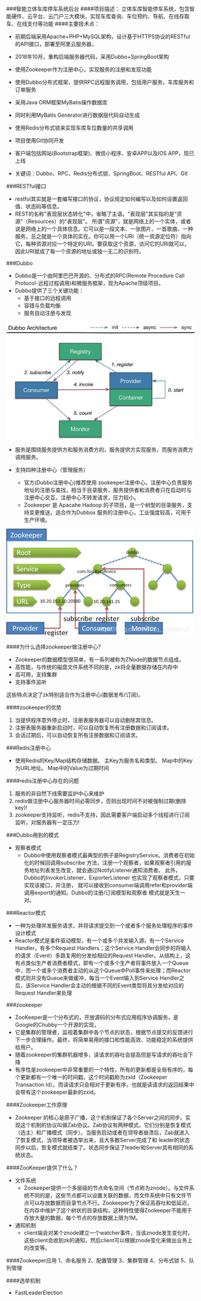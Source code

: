 ###智能立体车库停车系统后台
####项目描述：
立体车库智能停车系统，包含智能硬件、云平台、云门户三大模块，实现车库查询、车位预约、导航、在线存取车、在线支付等功能
####主要技术点：
- 前期后端采用Apache+PHP+MySQL架构，设计基于HTTPS协议的RESTful的API接口，部署至阿里云服务器，
- 2018年10月，重构后端服务器代码，采用Dubbo+SpringBoot架构
- 使用Zookeeper作为注册中心，实现服务的注册和发现功能
- 使用Dubbo分布式框架，提供RPC远程服务调用，包括用户服务，车库服务和订单服务
- 采用Java ORM框架MyBatis操作数据库
- 同时利用MyBatis Generator进行数据层代码自动生成
- 使用Redis分布式锁来实现车库车位数量的共享调用
- 项目使用Git协同开发
- 客户端包括网站(Bootstrap框架)、微信小程序、安卓APP以及IOS APP，现已上线

- 关键词：Dubbo、RPC、Redis分布式锁、SpringBoot、RESTful API、Git

###RESTful接口
- restful其实就是一套编写接口的协议，协议规定如何编写以及如何设置返回值、状态码等信息。
- REST的名称"表现层状态转化"中，省略了主语。"表现层"其实指的是"资源"（Resources）的"表现层"。
  所谓"资源"，就是网络上的一个实体，或者说是网络上的一个具体信息。它可以是一段文本、一张图片、一首歌曲、一种服务，总之就是一个具体的实在。你可以用一个URI（统一资源定位符）指向它，每种资源对应一个特定的URI。要获取这个资源，访问它的URI就可以，因此URI就成了每一个资源的地址或独一无二的识别符。

###Dubbo
- Dubbo是一个由阿里巴巴开源的、分布式的RPC(Remote Procedure Call Protocol-远程过程调用)和微服务框架，现为Apache顶级项目。
- Dubbo提供了三个关键功能：
    - 基于接口的远程调用
    - 容错与负载均衡
    - 服务自动注册与发现
    
![](Dubbo流程.jpg)

- 服务是围绕服务提供方和服务消费方的，服务提供方实现服务，而服务消费方调用服务。       

- 支持四种注册中心（管理服务）
    - 官方(Dubbo注册中心)推荐使用 zookeeper注册中心。注册中心负责服务地址的注册与查找，相当于目录服务，服务提供者和消费者只在启动时与注册中心交互，注册中心不转发请求，压力较小。     
    - Zookeeper 是 Apacahe Hadoop 的子项目，是一个树型的目录服务，支持变更推送，适合作为Dubbox 服务的注册中心，工业强度较高，可用于生产环境。

![](zookeeper+dubbo.jpg)

####为什么选择zookeeper做注册中心?
- Zookeeper的数据模型很简单，有一系列被称为ZNode的数据节点组成，
- 高性能，与传统的磁盘文件系统不同的是，zk将全量数据存储在内存中
- 高可用，支持集群
- 支持事件监听

这些特点决定了zk特别适合作为注册中心(数据发布/订阅)。

####zookeeper的优势
1. 当提供程序意外停止时，注册表服务器可以自动删除其信息。
2. 注册表服务器重新启动时，可以自动恢复所有注册数据和订阅请求。
3. 会话过期后，可以自动恢复所有注册数据和订阅请求。

###Redis注册中心
- 使用Redis的Key/Map结构存储数据。
       主Key为服务名和类型。
       Map中的Key为URL地址。
       Map中的Value为过期时间
       
####redis注册中心存在的问题
1. 服务的非自然下线需要监护中心来维护
2. redis做注册中心服务器时间必需同步，否则出现时间不对被强制过期(删除key)!
3. zookeeper支持监听，redis不支持，因此需要客户端启动多个线程进行订阅监听，对服务器有一定压力!

###Dubbo用到的模式

- 观察者模式
    - Dubbo中使用观察者模式最典型的例子是RegistryService。消费者在初始化的时候回调用subscribe
    方法，注册一个观察者，如果观察者引用的服务地址列表发生改变，就会通过NotifyListener通知消费者。
    此外，Dubbo的InvokerListener、ExporterListener 也实现了观察者模式，只要实现该接口，并注册，
    就可以接收到consumer端调用refer和provider端调用export的通知。Dubbo的注册/订阅模型和观察者
    模式就是天生一对。
    
###Reactor模式
- 一种为处理并发服务请求，并将请求提交到一个或者多个服务处理程序的事件设计模式
- Reactor模式是事件驱动模型，有一个或多个并发输入源，有一个Service Handler，有多个Request Handlers；这个Service Handler会同步的将输入的请求（Event）多路复用的分发给相应的Request Handler。从结构上，这有点类似生产者消费者模式，即有一个或多个生产者将事件放入一个Queue中，而一个或多个消费者主动的从这个Queue中Poll事件来处理；而Reactor模式则并没有Queue来做缓冲，每当一个Event输入到Service Handler之后，该Service Handler会主动的根据不同的Event类型将其分发给对应的Request Handler来处理

###zookeeper
- ZooKeeper是一个分布式的，开放源码的分布式应用程序协调服务，是Google的Chubby一个开源的实现，
- 它是集群的管理者，监视着集群中各个节点的状态，根据节点提交的反馈进行下一步合理操作。最终，将简单易用的接口和性能高效、功能稳定的系统提供给用户。
- 随着zookeeper的集群机器增多，读请求的吞吐会提高但是写请求的吞吐会下降
- 有序性是zookeeper中非常重要的一个特性，所有的更新都是全局有序的，每个更新都有一个唯一的时间戳，这个时间戳称为zxid（Zookeeper Transaction Id）。而读请求只会相对于更新有序，也就是读请求的返回结果中会带有这个zookeeper最新的zxid。

####Zookeeper工作原理
- Zookeeper 的核心是原子广播，这个机制保证了各个Server之间的同步。实现这个机制的协议叫做Zab协议。Zab协议有两种模式，它们分别是恢复模式（选主）和广播模式（同步）。当服务启动或者在领导者崩溃后，Zab就进入了恢复模式，当领导者被选举出来，且大多数Server完成了和 leader的状态同步以后，恢复模式就结束了。状态同步保证了leader和Server具有相同的系统状态。

####ZooKeeper提供了什么？
- 文件系统
    - Zookeeper提供一个多层级的节点命名空间（节点称为znode）。与文件系统不同的是，这些节点都可以设置关联的数据，而文件系统中只有文件节点可以存放数据而目录节点不行。Zookeeper为了保证高吞吐和低延迟，在内存中维护了这个树状的目录结构，这种特性使得Zookeeper不能用于存放大量的数据，每个节点的存放数据上限为1M。
- 通知机制
    - client端会对某个znode建立一个watcher事件，当该znode发生变化时，这些client会收到zk的通知，然后client可以根据znode变化来做出业务上的改变等。

####Zookeeper应用
1、命名服务
2、配置管理
3、集群管理
4、分布式锁
5、队列管理

####选举机制
- FastLeaderElection
